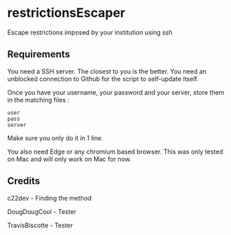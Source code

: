 # restrictionsEscaper
Escape restrictions imposed by your institution using ssh


## Requirements
You need a SSH server. The closest to you is the better.
You need an unblocked connection to Github for the script to self-update itself.

Once you have your username, your password and your server, store them in the matching files :
```
user
pass
server
```
Make sure you only do it in 1 line.

You also need Edge or any chromium based browser.
This was only tested on Mac and will only work on Mac for now.

## Credits
c22dev - Finding the method

DougDougCool - Tester

TravisBiscotte - Tester

